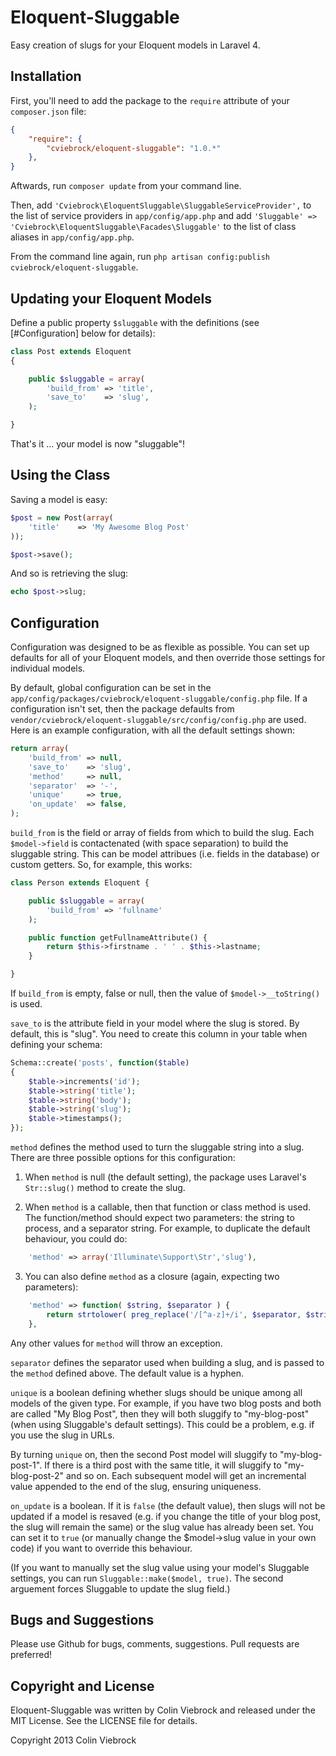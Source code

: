 # Eloquent-Sluggable

Easy creation of slugs for your Eloquent models in Laravel 4.

## Installation

First, you'll need to add the package to the `require` attribute of your `composer.json` file:

```json
{
    "require": {
        "cviebrock/eloquent-sluggable": "1.0.*"
    },
}
```

Aftwards, run `composer update` from your command line.

Then, add `'Cviebrock\EloquentSluggable\SluggableServiceProvider',` to the list of service providers in `app/config/app.php`
and add `'Sluggable' => 'Cviebrock\EloquentSluggable\Facades\Sluggable'` to the list of class aliases in `app/config/app.php`.

From the command line again, run `php artisan config:publish cviebrock/eloquent-sluggable`.


## Updating your Eloquent Models

Define a public property `$sluggable` with the definitions (see [#Configuration] below for details):

```php
class Post extends Eloquent
{

	public $sluggable = array(
		'build_from' => 'title',
		'save_to'    => 'slug',
	);

}
```

That's it ... your model is now "sluggable"!


## Using the Class

Saving a model is easy:

```php
$post = new Post(array(
	'title'    => 'My Awesome Blog Post'
));

$post->save();
```

And so is retrieving the slug:

```php
echo $post->slug;
```



## Configuration

Configuration was designed to be as flexible as possible.  You can set up defaults for all of your Eloquent models, and then override those settings for individual models.

By default, global configuration can be set in the `app/config/packages/cviebrock/eloquent-sluggable/config.php` file.  If a configuration isn't set, then the package defaults from `vendor/cviebrock/eloquent-sluggable/src/config/config.php` are used.  Here is an example configuration, with all the default settings shown:

```php
return array(
	'build_from' => null,
	'save_to'    => 'slug',
	'method'     => null,
	'separator'  => '-',
	'unique'     => true,
	'on_update'  => false,
);
```

`build_from` is the field or array of fields from which to build the slug. Each `$model->field` is contactenated (with space separation) to build the sluggable string.  This can be model attribues (i.e. fields in the database) or custom getters.  So, for example, this works:

```php
class Person extends Eloquent {

	public $sluggable = array(
		'build_from' => 'fullname'
	);

	public function getFullnameAttribute() {
		return $this->firstname . ' ' . $this->lastname;
	}

}
```

If `build_from` is empty, false or null, then the value of `$model->__toString()` is used.

`save_to` is the attribute field in your model where the slug is stored.  By default, this is "slug".  You need to create this column in your table when defining your schema:

```php
Schema::create('posts', function($table)
{
	$table->increments('id');
	$table->string('title');
	$table->string('body');
	$table->string('slug');
	$table->timestamps();
});
```

`method` defines the method used to turn the sluggable string into a slug.  There are three possible options for this configuration:

1. When `method` is null (the default setting), the package uses Laravel's `Str::slug()` method to create the slug.

2. When `method` is a callable, then that function or class method is used.  The function/method should expect two parameters: the string to process, and a separator string.  For example, to duplicate the default behaviour, you could do:

```php
	'method' => array('Illuminate\Support\Str','slug'),
```

3. You can also define `method` as a closure (again, expecting two parameters):

```php
	'method' => function( $string, $separator ) {
		return strtolower( preg_replace('/[^a-z]+/i', $separator, $string) );
	},
```

Any other values for `method` will throw an exception.

`separator` defines the separator used when building a slug, and is passed to the `method` defined above.  The default value is a hyphen.

`unique` is a boolean defining whether slugs should be unique among all models of the given type.  For example, if you have two blog posts and both are called "My Blog Post", then they will both sluggify to "my-blog-post" (when using Sluggable's default settings).  This could be a problem, e.g. if you use the slug in URLs.

By turning `unique` on, then the second Post model will sluggify to "my-blog-post-1".  If there is a third post with the same title, it will sluggify to "my-blog-post-2" and so on.  Each subsequent model will get an incremental value appended to the end of the slug, ensuring uniqueness.

`on_update` is a boolean.  If it is `false` (the default value), then slugs will not be updated if a model is resaved (e.g. if you change the title of your blog post, the slug will remain the same) or the slug value has already been set.  You can set it to `true` (or manually change the $model->slug value in your own code) if you want to override this behaviour.

(If you want to manually set the slug value using your model's Sluggable settings, you can run `Sluggable::make($model, true)`.  The second arguement forces Sluggable to update the slug field.)


## Bugs and Suggestions

Please use Github for bugs, comments, suggestions.  Pull requests are preferred!


## Copyright and License

Eloquent-Sluggable was written by Colin Viebrock and released under the MIT License. See the LICENSE file for details.

Copyright 2013 Colin Viebrock

